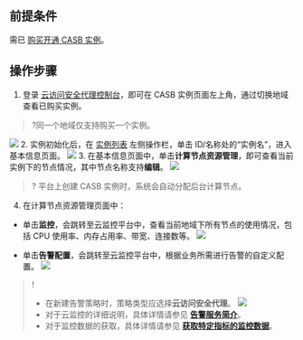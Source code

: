 ## 前提条件
需已 [购买开通 CASB 实例](https://cloud.tencent.com/document/product/1303/53298)。

## 操作步骤
1. 登录 [云访问安全代理控制台](https://console.cloud.tencent.com/casb)，即可在 CASB 实例页面左上角，通过切换地域查看已购买实例。
> ?同一个地域仅支持购买一个实例。
> 
![](https://main.qcloudimg.com/raw/70581925a1e8283af17ade35fe004837.png)
2. 实例初始化后，在 [实例列表](https://console.cloud.tencent.com/casb) 左侧操作栏，单击 ID/名称处的“实例名”，进入基本信息页面。
![](https://qcloudimg.tencent-cloud.cn/raw/c533b4cb3411501b60617a2f75bc1a00.png)
3. 在基本信息页面中，单击**计算节点资源管理**，即可查看当前实例下的节点情况，其中节点名称支持**编辑**。
![](https://qcloudimg.tencent-cloud.cn/raw/8d0b21009417d4c185ad79f86a126a1f.png)
>? 平台上创建 CASB 实例时，系统会自动分配后台计算节点。
4. 在计算节点资源管理页面中：
 - 单击**监控**，会跳转至云监控平台中，查看当前地域下所有节点的使用情况，包括 CPU 使用率、内存占用率、带宽、连接数等。
![](https://qcloudimg.tencent-cloud.cn/raw/8ba5173b052afb69aa7e7b6771472fda.png)

 - 单击**告警配置**，会跳转至云监控平台中，根据业务所需进行告警的自定义配置。
![](https://qcloudimg.tencent-cloud.cn/raw/533e3d63ca1da7f208873e9841f3146e.png)
>! 
>- 在新建告警策略时，策略类型应选择**云访问安全代理**。
![](https://qcloudimg.tencent-cloud.cn/raw/d35f4851093376bd6f6e8142c95a65a2.png)
> - 对于云监控的详细说明，具体详情请参见 [**告警服务简介**](https://cloud.tencent.com/document/product/248/6126)。
> - 对于监控数据的获取，具体详情请参见 [**获取特定指标的监控数据**](https://cloud.tencent.com/document/product/248/6141)。
